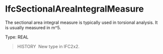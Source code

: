 IfcSectionalAreaIntegralMeasure
===============================

The sectional area integral measure is typically used in torsional analysis. It is usually measured in m\^5.

Type: REAL

> HISTORY&nbsp; New type in IFC2x2.
